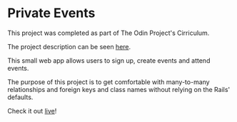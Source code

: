 # Private Events

This project was completed as part of The Odin Project's Cirriculum. 

The project description can be seen [here](https://www.theodinproject.com/paths/full-stack-ruby-on-rails/courses/ruby-on-rails/lessons/associations).

This small web app allows users to sign up, create events and attend events.

The purpose of this project is to get comfortable with many-to-many relationships and foreign keys and class names without relying on the Rails' defaults.

Check it out [live](https://eventlite-sc.herokuapp.com/)!


